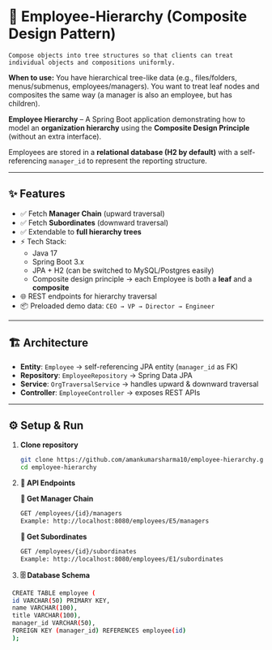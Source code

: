 # 👔 Employee-Hierarchy (Composite Design Pattern)
    Compose objects into tree structures so that clients can treat individual objects and compositions uniformly.

**When to use:**
    You have hierarchical tree-like data (e.g., files/folders, menus/submenus, employees/managers).
    You want to treat leaf nodes and composites the same way (a manager is also an employee, but has children).

**Employee Hierarchy** – A Spring Boot application demonstrating how to model an **organization hierarchy** using the **Composite Design Principle** (without an extra interface).

Employees are stored in a **relational database (H2 by default)** with a self-referencing `manager_id` to represent the reporting structure.

---

## ✨ Features
- ✅ Fetch **Manager Chain** (upward traversal)
- ✅ Fetch **Subordinates** (downward traversal)
- ✅ Extendable to **full hierarchy trees**
- ⚡ Tech Stack:
    - Java 17
    - Spring Boot 3.x
    - JPA + H2 (can be switched to MySQL/Postgres easily)
    - Composite design principle → each Employee is both a **leaf** and a **composite**
- 🌐 REST endpoints for hierarchy traversal
- 📦 Preloaded demo data: `CEO → VP → Director → Engineer`

---

## 🏗️ Architecture

- **Entity**: `Employee` → self-referencing JPA entity (`manager_id` as FK)
- **Repository**: `EmployeeRepository` → Spring Data JPA
- **Service**: `OrgTraversalService` → handles upward & downward traversal
- **Controller**: `EmployeeController` → exposes REST APIs

---

## ⚙️ Setup & Run

1. **Clone repository**
   ```bash
   git clone https://github.com/amankumarsharma10/employee-hierarchy.git
   cd employee-hierarchy

2. **📖 API Endpoints**

   **🔹 Get Manager Chain**
    ```bash
    GET /employees/{id}/managers
    Example: http://localhost:8080/employees/E5/managers
    ````
    **🔹 Get Subordinates**
    ```bash
    GET /employees/{id}/subordinates
    Example: http://localhost:8080/employees/E1/subordinates
   ````

3. **🗄️ Database Schema**
  ```bash
   CREATE TABLE employee (
   id VARCHAR(50) PRIMARY KEY,
   name VARCHAR(100),
   title VARCHAR(100),
   manager_id VARCHAR(50),
   FOREIGN KEY (manager_id) REFERENCES employee(id)
   );

